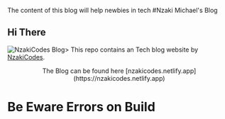 The content of this blog will help newbies in tech #Nzaki Michael's Blog
## Hi There 
![NzakiCodes Blog](https://cosmic-s3.imgix.net/d06976a0-5f38-11e8-8d36-899a40e2614f-5E5N49RWtbA.jpg?w=2000)> 
This repo contains an Tech blog website by [NzakiCodes](https://twitter.com/NzakiCodes).
<p align="middle">
The Blog can be found here [nzakicodes.netlify.app](https://nzakicodes.netlify.app)

# Be Eware Errors on Build
